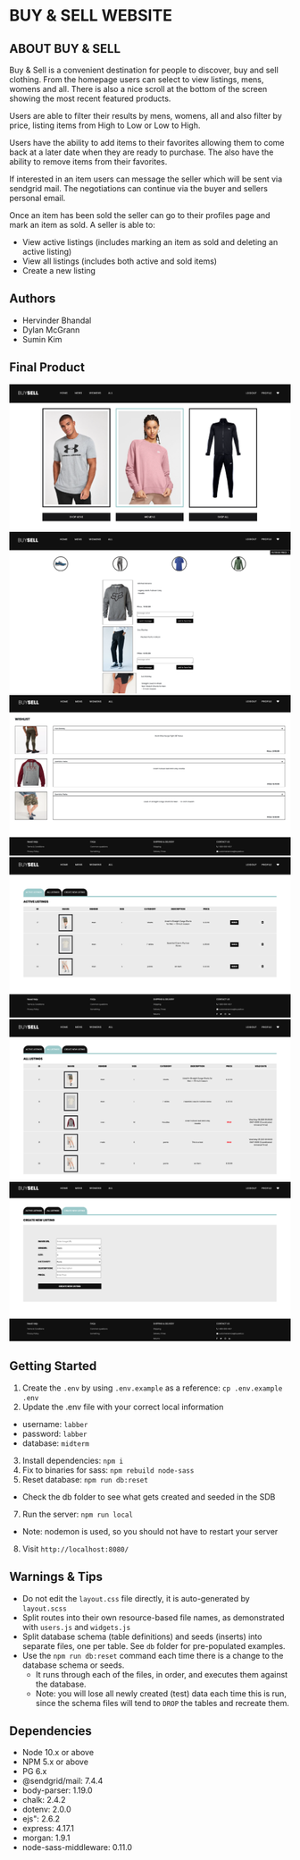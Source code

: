 # BUY & SELL WEBSITE

## ABOUT BUY & SELL
Buy & Sell is a convenient destination for people to discover, buy and sell clothing. From the homepage users can select to view listings, mens, womens and all. There is also a nice scroll at the bottom of the screen showing the most recent featured products.

 Users are able to filter their results by mens, womens, all and also filter by price, listing items from High to Low or Low to High.

Users have the ability to add items to their favorites allowing them to come back at a later date when they are ready to purchase. The also have the ability to remove items from their favorites.

If interested in an item users can message the seller which will be sent via sendgrid mail. The negotiations can continue via the buyer and sellers personal email.

Once an item has been sold the seller can go to their profiles page and mark an item as sold. A seller is able to: 
- View active listings (includes marking an item as sold and deleting an active listing)
- View all listings (includes both active and sold items)
- Create a new listing

## Authors
- Hervinder Bhandal
- Dylan McGrann
- Sumin Kim

## Final Product
!["Screenshot of Home Page"](https://github.com/DylanMcGrann-dev/midterm_buy_and_sell/blob/master/docs/Home%20Page.png?raw=true)
!["Screenshot of Products Page"](https://github.com/DylanMcGrann-dev/midterm_buy_and_sell/blob/master/docs/View%20Products.png?raw=true)
!["Screenshot of Favorites/ Wishlist Page"](https://github.com/DylanMcGrann-dev/midterm_buy_and_sell/blob/master/docs/Favorites%20Page.png?raw=true)
!["Screenshot of Favorites/ Active Listings Page"](https://github.com/DylanMcGrann-dev/midterm_buy_and_sell/blob/master/docs/Active%20Listings%20Page.png?raw=true)
!["Screenshot of Favorites/ All Listings Page"](https://github.com/DylanMcGrann-dev/midterm_buy_and_sell/blob/master/docs/All%20Listings%20Page.png?raw=true)
!["Screenshot of Favorites/ Create a New Listing Page"](https://github.com/DylanMcGrann-dev/midterm_buy_and_sell/blob/master/docs/Create%20a%20New%20Listing%20Page.png?raw=true)

## Getting Started

1. Create the `.env` by using `.env.example` as a reference: `cp .env.example .env`
2. Update the .env file with your correct local information 
  - username: `labber` 
  - password: `labber` 
  - database: `midterm`
3. Install dependencies: `npm i`
4. Fix to binaries for sass: `npm rebuild node-sass`
5. Reset database: `npm run db:reset`
  - Check the db folder to see what gets created and seeded in the SDB
7. Run the server: `npm run local`
  - Note: nodemon is used, so you should not have to restart your server
8. Visit `http://localhost:8080/`

## Warnings & Tips

- Do not edit the `layout.css` file directly, it is auto-generated by `layout.scss`
- Split routes into their own resource-based file names, as demonstrated with `users.js` and `widgets.js`
- Split database schema (table definitions) and seeds (inserts) into separate files, one per table. See `db` folder for pre-populated examples. 
- Use the `npm run db:reset` command each time there is a change to the database schema or seeds. 
  - It runs through each of the files, in order, and executes them against the database. 
  - Note: you will lose all newly created (test) data each time this is run, since the schema files will tend to `DROP` the tables and recreate them.

## Dependencies

- Node 10.x or above
- NPM 5.x or above
- PG 6.x
- @sendgrid/mail: 7.4.4
- body-parser: 1.19.0
- chalk: 2.4.2
- dotenv: 2.0.0
- ejs": 2.6.2
- express: 4.17.1
- morgan: 1.9.1
- node-sass-middleware: 0.11.0


